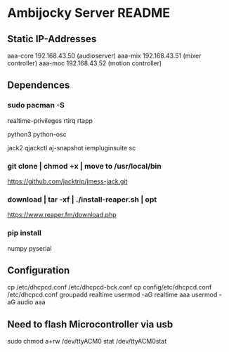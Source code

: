# Ambijocky Server README

## Static IP-Addresses
aaa-core 192.168.43.50 (audioserver)
aaa-mix 192.168.43.51 (mixer controller)
aaa-moc 192.168.43.52 (motion controller)

## Dependences

### sudo pacman -S 
realtime-privileges
rtirq
rtapp

python3 
python-osc

jack2
qjackctl
aj-snapshot
iempluginsuite 
sc

### git clone | chmod +x | move to /usr/local/bin
https://github.com/jacktrip/jmess-jack.git

### download | tar -xf | ./install-reaper.sh | opt
https://www.reaper.fm/download.php

### pip install
numpy 
pyserial

## Configuration
cp /etc/dhcpcd.conf /etc/dhcpcd-bck.conf
cp config/etc/dhcpcd.conf /etc/dhcpcd.conf
groupadd realtime
usermod -aG realtime aaa
usermod -aG audio aaa

## Need to flash Microcontroller via usb
sudo chmod a+rw /dev/ttyACM0
stat /dev/ttyACM0stat
